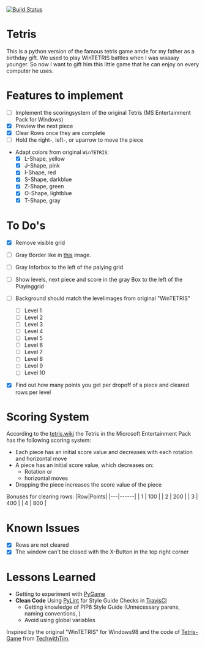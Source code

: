 [![Build Status](https://travis-ci.com/zwoefler/Tetris-Python-Game.svg?branch=master)](https://travis-ci.com/zwoefler/Tetris-Python-Game)

# Tetris
This is a python version of the famous tetris game amde for my father as a birthday gift. We used to play WinTETRIS battles when I was waaaay younger. So now I want to gift him this little game that he can enjoy on every computer he uses.

# Features to implement
- [ ] Implement the scoringsystem of the original Tetris (MS Entertainment Pack for Windows)
- [X] Preview the next piece
- [X] Clear Rows once they are complete
- [ ] Hold the right-, left-, or uparrow to move the piece
- Adapt colors from original `WinTETRIS`:
    - [X] L-Shape, yellow
    - [x] J-Shape, pink
    - [x] I-Shape, red
    - [x] S-Shape, darkblue
    - [x] Z-Shape, green
    - [x] O-Shape, lightblue
    - [x] T-Shape, gray

# To Do's
- [X] Remove visible grid
- [ ] Gray Border like in [this](https://classicreload.com/sites/default/files/tetris-for-windows.png) image.
- [ ] Gray Inforbox to the left of the palying grid
- [ ] Show levels, next piece and score in the gray Box to the left of the Playinggrid
- [ ] Background should match the levelimages from original "WinTETRIS"
    - [ ] Level 1
    - [ ] Level 2
    - [ ] Level 3
    - [ ] Level 4
    - [ ] Level 5
    - [ ] Level 6
    - [ ] Level 7
    - [ ] Level 8
    - [ ] Level 9
    - [ ] Level 10
- [X] Find out how many points you get per dropoff of a piece and cleared rows per level


# Scoring System
According to the [tetris.wiki](https://tetris.wiki/Tetris_(Microsoft_Entertainment_Pack_for_Windows)) the Tetris in the Microsoft Entertainment Pack has the following scoring system:

- Each piece has an initial score value and decreases with each rotation and horizontal move
- A piece has an initial score value, which decreases on:
    - Rotation or
    - horizontal moves
- Dropping the piece increases the score value of the piece

Bonuses for clearing rows:
|Row|Points|
|---|------|
| 1 | 100  |
| 2 | 200  |
| 3 | 400  |
| 4 | 800  |



# Known Issues
- [X] Rows are not cleared
- [X] The window can't be closed with the X-Button in the top right corner

# Lessons Learned
- Getting to experiment with [PyGame](https://www.pygame.org/news)
- **Clean Code** Using [PyLint](https://www.pylint.org/) for Style Guide Checks in [TravisCI](https://travis-ci.com/)
    - Getting knowledge of PIP8 Style Guide (Unnecessary parens, naming conventions, )
    - Avoid using global variables



Inspired by the original "WinTETRIS" for Windows98 and the code of [Tetris-Game](https://github.com/techwithtim/Tetris-Game) from [TechwithTim](https://github.com/techwithtim).



